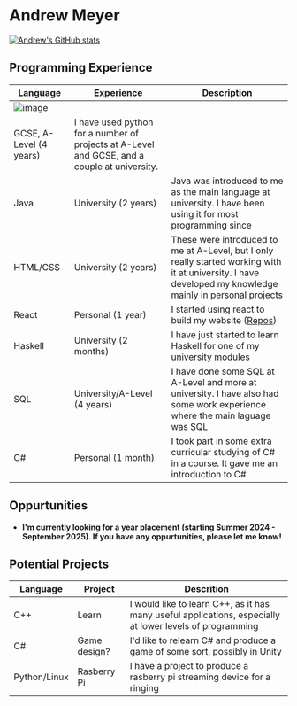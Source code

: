 # Andrew Meyer

[![Andrew's GitHub stats](https://github-readme-stats.vercel.app/api?username=andrew03meyer)](https://github.com/andrew03meyer/github-readme-stats)

## Programming Experience
| Language | Experience     | Description |
| -------- | -------------- | -------------------------------------------------------------------------------------------- |
| ![image](https://github.com/andrew03meyer/andrew03meyer/assets/128401407/f112b761-5774-4f52-9eb6-0aa1ff622e71)
   | GCSE, A-Level  (4 years) | I have used python for a number of projects at A-Level and GCSE, and a couple at university. |
| Java      | University    (2 years) | Java was introduced to me as the main language at university. I have been using it for most programming since |
| HTML/CSS | University (2 years) | These were introduced to me at A-Level, but I only really started working with it at university. I have developed my knowledge mainly in personal projects |
| React | Personal (1 year) | I started using react to build my website ([Repos](https://github.com/andrew03meyer/Andrew-Meyer)) |
| Haskell | University (2 months) | I have just started to learn Haskell for one of my university modules |
| SQL | University/A-Level (4 years) | I have done some SQL at A-Level and more at university. I have also had some work experience where the main laguage was SQL |
| C# | Personal (1 month) | I took part in some extra curricular studying of C# in a course. It gave me an introduction to C# |

## Oppurtunities
 - **I'm currently looking for a year placement (starting Summer 2024 - September 2025). If you have any oppurtunities, please let me know!**

## Potential Projects
| Language | Project | Descrition |
| -------- | ------- | ---------- |
| C++ | Learn | I would like to learn C++, as it has many useful applications, especially at lower levels of programming |
| C# | Game design? | I'd like to relearn C# and produce a game of some sort, possibly in Unity |
| Python/Linux | Rasberry Pi | I have a project to produce a rasberry pi streaming device for a ringing |
<!---
andrew03meyer/andrew03meyer is a ✨ special ✨ repository because its `README.md` (this file) appears on your GitHub profile.
You can click the Preview link to take a look at your changes.
--->

